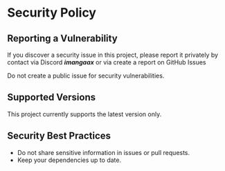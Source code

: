 # Security Policy

## Reporting a Vulnerability
If you discover a security issue in this project, please report it privately by contact via Discord **_imangaax_** or via create a report on GitHub Issues

Do not create a public issue for security vulnerabilities.

## Supported Versions
This project currently supports the latest version only.

## Security Best Practices
- Do not share sensitive information in issues or pull requests.
- Keep your dependencies up to date.
